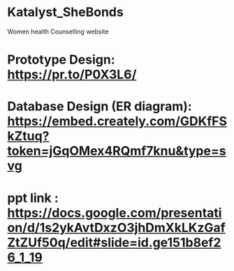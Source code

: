 # Katalyst_SheBonds
Women health Counselling website


# Prototype Design: https://pr.to/P0X3L6/
# Database Design (ER diagram): https://embed.creately.com/GDKfFSkZtuq?token=jGqOMex4RQmf7knu&type=svg
# ppt link : https://docs.google.com/presentation/d/1s2ykAvtDxzO3jhDmXkLKzGafZtZUf50q/edit#slide=id.ge151b8ef26_1_19
